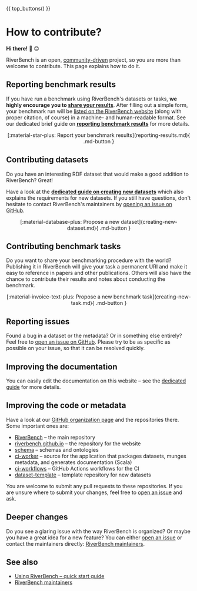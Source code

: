 {{ top_buttons() }}

# How to contribute?

**Hi there!** :wave: :blush:

RiverBench is an open, [community-driven](maintainers.md) project, so you are more than welcome to contribute. This page explains how to do it.

## Reporting benchmark results

If you have run a benchmark using RiverBench's datasets or tasks, **we highly encourage you to [share your results](reporting-results.md)**. After filling out a simple form, your benchmark run will be [listed on the RiverBench website](../results/index.md) (along with proper citation, of course) in a machine- and human-readable format. See our dedicated brief guide on **[reporting benchmark results](reporting-results.md)** for more details.

<div style="text-align: center" markdown>[:material-star-plus: Report your benchmark results](reporting-results.md){ .md-button }</div>

## Contributing datasets

Do you have an interesting RDF dataset that would make a good addition to RiverBench? Great!

Have a look at the **[dedicated guide on creating new datasets](creating-new-dataset.md)** which also explains the requirements for new datasets. If you still have questions, don't hesitate to contact RiverBench's maintainers by [opening an issue on GitHub](https://github.com/RiverBench/RiverBench/issues/new/choose).

<div style="text-align: center" markdown>[:material-database-plus: Propose a new dataset](creating-new-dataset.md){ .md-button }</div>

## Contributing benchmark tasks

Do you want to share your benchmarking procedure with the world? Publishing it in RiverBench will give your task a permanent URI and make it easy to reference in papers and other publications. Others will also have the chance to contribute their results and notes about conducting the benchmark.

<div style="text-align: center" markdown>[:material-invoice-text-plus: Propose a new benchmark task](creating-new-task.md){ .md-button }</div>

## Reporting issues

Found a bug in a dataset or the metadata? Or in something else entirely? Feel free to [open an issue on GitHub](https://github.com/RiverBench/RiverBench/issues/new/choose). Please try to be as specific as possible on your issue, so that it can be resolved quickly.

## Improving the documentation

You can easily edit the documentation on this website – see the [dedicated guide](editing-docs.md) for more details.

## Improving the code or metadata

Have a look at our [GitHub organization page](https://github.com/RiverBench) and the repositories there. Some important ones are:

- [RiverBench](https://github.com/RiverBench/RiverBench) – the main repository
- [riverbench.github.io](https://github.com/RiverBench/riverbench.github.io) – the repository for the website
- [schema](https://github.com/RiverBench/schema) – schemas and ontologies
- [ci-worker](https://github.com/RiverBench/ci-worker) – source for the application that packages datasets, munges metadata, and generates documentation (Scala)
- [ci-workflows](https://github.com/RiverBench/ci-workflows) – GitHub Actions workflows for the CI
- [dataset-template](https://github.com/RiverBench/dataset-template) – template repository for new datasets

You are welcome to submit any pull requests to these repositories. If you are unsure where to submit your changes, feel free to [open an issue](https://github.com/RiverBench/RiverBench/issues/new/choose) and ask.

## Deeper changes

Do you see a glaring issue with the way RiverBench is organized? Or maybe you have a great idea for a new feature? You can either [open an issue](https://github.com/RiverBench/RiverBench/issues/new/choose) or contact the maintainers directly: [RiverBench maintainers](maintainers.md).

## See also

- [Using RiverBench – quick start guide](using.md)
- [RiverBench maintainers](maintainers.md)

